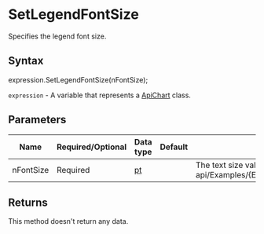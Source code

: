 # SetLegendFontSize

Specifies the legend font size.

## Syntax

expression.SetLegendFontSize(nFontSize);

`expression` - A variable that represents a [ApiChart](../ApiChart.md) class.

## Parameters

| **Name** | **Required/Optional** | **Data type** | **Default** | **Description** |
| ------------- | ------------- | ------------- | ------------- | ------------- |
| nFontSize | Required | [pt](../../Enumeration/pt.md) |  | The text size value measured in points.* @see office-js-api/Examples/{Editor}/ApiChart/Methods/SetLegendFontSize.js |

## Returns

This method doesn't return any data.